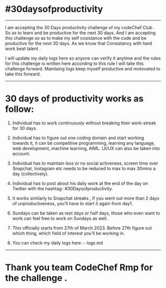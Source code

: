 # #30daysofproductivity

-------------------------------------------------------------------------------------------------------------------------------------------------------------------------

I am accepting the 30 Days productivity challenge of my codeChef Club . So as to learn and be productive for the next 30 days. And I am accepting this challenge so as to make my self cosistance with the code and be productive for the next 30 days. As we know that Consistancy with hard work beat talent .

I will update my daily logs here so anyone can verify it anytime and the rules for this challenge is written here according to this rule I will take this challenge forward. Maintaing logs keep myself productive and motovated to take this forward.

-------------------------------------------------------------------------------------------------------------------------------------------------------------------------

# 30 days of productivity works as follow:

1. Individual has to work continuously without breaking their work-streak for 30 days.

2. Individual has to figure out one coding domain and start working towards it, it can be competitive programming, learning any language, web development, machine learning, AIML. UI/UX can also be taken into account.

3. Individual has to maintain less or no social activeness, screen time over Snapchat, Instagram etc needs to be reduced to max to max 30mins a day (collectively).

4. Individual has to post about his daily work at the end of the day on Twitter with the hashtag- #30Daysofproductivity.

5. It works similarly to Snapchat streaks , if you went out more than 2 days of unproductiveness, you’ll have to start it again from day1.

6. Sundays can be taken as rest days or half days, those who even want to work can feel free to work on Sundays as well.

7. This officially starts from 27th of March 2023. Before 27th figure out which thing, which field of interest you’ll be working in.

8. You can check my daily logs here :-  logs.md

-------------------------------------------------------------------------------------------------------------------------------------------------------------------------

# Thank you team CodeChef Rmp for the challenge .
